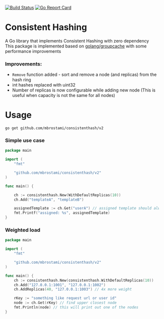 [![Build Status](https://travis-ci.com/mbrostami/consistenthash.svg?branch=master)](https://travis-ci.com/mbrostami/consistenthash)
[![Go Report Card](https://goreportcard.com/badge/github.com/mbrostami/consistenthash)](https://goreportcard.com/report/github.com/mbrostami/consistenthash)

# Consistent Hashing

A Go library that implements Consistent Hashing with zero dependency   
This package is implemented based on [golang/groupcache](https://github.com/golang/groupcache) with some performance improvements


### Improvements:

- `Remove` function added - sort and remove a node (and replicas) from the hash ring
- int hashes replaced with uint32
- Number of replicas is now configurable while adding new node (This is useful when capacity is not the same for all nodes)

# Usage

`go get github.com/mbrostami/consistenthash/v2`

### Simple use case
```go
package main

import (
	"fmt"

	"github.com/mbrostami/consistenthash/v2"
)

func main() {

	ch := consistenthash.New(WithDefaultReplicas(10))
	ch.Add("templateA", "templateB")

	assignedTemplate := ch.Get("userA") // assigned template should always be the same for `userA`
	fmt.Printf("assigned: %s", assignedTemplate)
}
```

### Weighted load


```go
package main

import (
	"fmt"

	"github.com/mbrostami/consistenthash/v2"
)

func main() {
	ch := consistenthash.New(consistenthash.WithDefaultReplicas(10))
	ch.Add("127.0.0.1:1001", "127.0.0.1:1002")
	ch.AddReplicas(40, "127.0.0.1:1003") // 4x more weight

	rKey := "something like request url or user id"
	node := ch.Get(rKey) // find upper closest node
	fmt.Println(node) // this will print out one of the nodes
}

```
